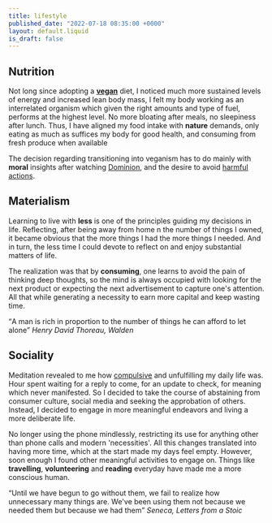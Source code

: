 ```yaml
---
title: lifestyle
published_date: "2022-07-18 08:35:00 +0000"
layout: default.liquid
is_draft: false
---
```


## Nutrition

  Not long since adopting a **[vegan](/src/nutrition.html)** diet, I noticed much more sustained levels of energy and increased lean body mass, I felt my body working as an interrelated organism which given the right amounts and type of fuel, performs at the highest level. No more bloating after meals, no sleepiness after lunch. 
  Thus, I have aligned my food intake with **nature** demands, only eating as much as suffices my body for good health, and consuming from fresh produce when available

  The decision regarding transitioning into veganism has to do mainly with **moral** insights after watching [Dominion](https://watchdominion.org), and the desire to avoid [harmful actions](/src/philosophy.html).

## Materialism

Learning to live with **less** is one of the principles guiding my decisions in life. Reflecting, after being away from home n the number of things I owned,
it became obvious that the more things I had the more things I needed. And in turn, the less time I could devote to reflect on and enjoy substantial matters of life. 

The realization was that by **consuming**, one learns to avoid the pain of thinking deep thoughts, so the mind is always occupied with looking for the next product or expecting the next advertisement to capture one's attention. All that while generating a necessity to earn more capital and keep wasting time.

<q>A man is rich in proportion to the number of things he can afford to let alone</q>
<cite>Henry David Thoreau, Walden</cite>

## Sociality

Meditation revealed to me how <a href="compulsions.html">compulsive</a> and unfulfilling my daily life was. Hour spent waiting for a reply to come, for an update to check, for meaning which never manifested. So I decided to take the course of abstaining from consumer culture, social media and seeking the approbation of others. Instead, I decided to engage in more meaningful endeavors and living a more deliberate life. 

No longer using the phone mindlessly, restricting its use for anything other than phone calls and modern 'necessities'. All this changes translated into having more time, which at the start made my days feel empty. However, soon enough I found other meaningful activities to engage on. Things like **travelling**, **volunteering** and **reading** everyday have made me a more conscious human.

<q>Until we have begun to go without them, we fail to realize how unnecessary many things are. We've been using them not because we needed them but because we had them</q>
<cite>Seneca, Letters from a Stoic</cite>
